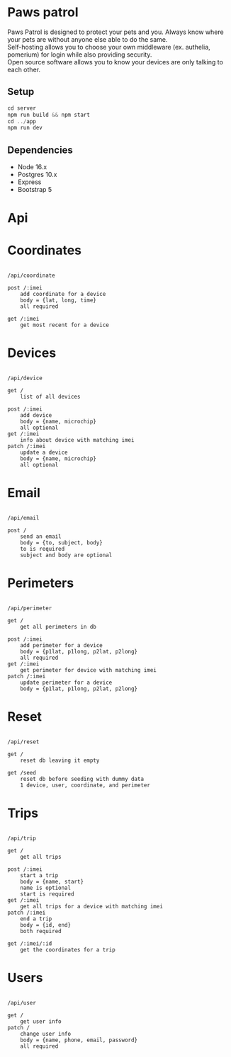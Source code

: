 # Paws patrol

Paws Patrol is designed to protect your pets and you. Always know where your pets are without anyone else able to do the same.  
Self-hosting allows you to choose your own middleware (ex. authelia, pomerium) for login while also providing security.  
Open source software allows you to know your devices are only talking to each other.

## Setup

```js
cd server
npm run build && npm start
cd ../app
npm run dev
```

## Dependencies

- Node 16.x
- Postgres 10.x
- Express
- Bootstrap 5

# Api

# Coordinates

```

/api/coordinate

post /:imei
	add coordinate for a device
	body = {lat, long, time}
	all required

get /:imei
	get most recent for a device

```

# Devices

```

/api/device

get /
	list of all devices

post /:imei
	add device
	body = {name, microchip}
	all optional
get /:imei
	info about device with matching imei
patch /:imei
	update a device
	body = {name, microchip}
	all optional

```

# Email

```

/api/email

post /
	send an email
	body = {to, subject, body}
	to is required
	subject and body are optional

```

# Perimeters

```

/api/perimeter

get /
	get all perimeters in db

post /:imei
	add perimeter for a device
	body = {p1lat, p1long, p2lat, p2long}
	all required
get /:imei
	get perimeter for device with matching imei
patch /:imei
	update perimeter for a device
	body = {p1lat, p1long, p2lat, p2long}

```

# Reset

```

/api/reset

get /
	reset db leaving it empty

get /seed
	reset db before seeding with dummy data
	1 device, user, coordinate, and perimeter

```

# Trips

```

/api/trip

get /
	get all trips

post /:imei
	start a trip
	body = {name, start}
	name is optional
	start is required
get /:imei
	get all trips for a device with matching imei
patch /:imei
	end a trip
	body = {id, end}
	both required

get /:imei/:id
	get the coordinates for a trip

```

# Users

```

/api/user

get /
	get user info
patch /
	change user info
	body = {name, phone, email, password}
	all required

```
